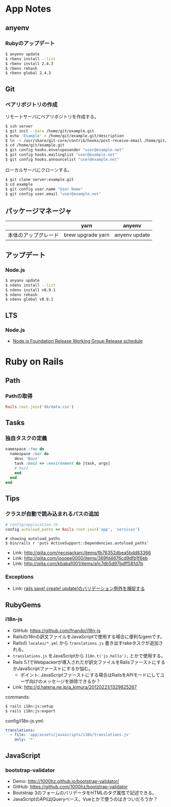 # App Notes

## anyenv

### Rubyのアップデート

```bash
$ anyenv update
$ rbenv install --list
$ rbenv install 2.4.3
$ rbenv rehash
$ rbenv global 2.4.3
```

## Git

### ベアリポジトリの作成

リモートサーバにベアリポジトリを作成する。

```bash
$ ssh server
$ git init --bare /home/git/example.git
$ echo 'Example' > /home/git/example.git/description
$ ln -s /usr/share/git-core/contrib/hooks/post-receive-email /home/git/example.git/hooks/post-receive
$ cd /home/git/example.git
$ git config hooks.envelopesender "user@example.net"
$ git config hooks.mailinglist "user@example.net"
$ git config hooks.announcelist "user@example.net"
```

ローカルサーバにクローンする。

```bash
$ git clone server:example.git
$ cd example
$ git config user.name "User Name"
$ git config user.email "user@example.net"
```
## パッケージマネージャ

|            | yarn              | anyenv        |
| ---------- | ----------------- | ------------- |
| 本体のアップグレード | brew upgrade yarn | anyenv update |

## アップデート

### Node.js

```bash
$ anyanv update
$ ndenv install --list
$ ndenv install v8.9.1
$ ndenv rehash
$ ndenv global v8.9.1
```

## LTS

### Node.js

- [Node.js Foundation Release Working Group Release schedule](https://github.com/nodejs/Release)

# Ruby on Rails

## Path

### Pathの取得

```ruby
Rails.root.join('db/data.csv')
```

## Tasks

### 独自タスクの定義

```ruby
namespace :foo do
  namespace :bar do
    desc 'Bazz'
    task :bazz => :environment do |task, args|
    # bazz
    end
  end
end
```

## Tips

### クラスが自動で読み込まれるパスの追加

```ruby
# config/application.rb
config.autoload_paths << Rails.root.join('app', 'services')
```

```
# showing autoload_paths
$ bin/rails r 'puts ActiveSupport::Dependencies.autoload_paths'
```

* Link: http://qiita.com/necojackarc/items/fb76352dbea5bdd83366
* Link: http://qiita.com/joooee0000/items/369fd4676cd9dfb1f6eb
* Link: http://qiita.com/kbaba1001/items/a1c7db5d97bdff581d7b

### Exceptions

* Link: [rails save! create! update!のバリデーション例外を捕捉する](http://qiita.com/metheglin/items/db595d972df99b3849c2)

## RubyGems

### i18n-js

* GitHub: https://github.com/fnando/i18n-js
* Railsのi18nの訳文ファイルをJavaScriptで使用する場合に便利なgemです。
* Railsの `locales/*.yml` から `translations.js` 書き出すrakeタスクが追加される。
* `translations.js` をJavaScriptから `I18n.t('js.hello');` とかで使用する。
* Rails 5.1でWebpackerが導入されたが訳文ファイルをRailsファーストにするかJavaScriptファーストにするか悩む。
    * ポイント: JavaScriptファーストにする場合はRailsをAPIモードにしてユーザ向けのメッセージを排除できるか？
* Link: http://d.hatena.ne.jp/a_kimura/20120221/1329825267

commands:

```bash
$ rails i18n:js:setup
$ rails i18n:js:export
```

config/i18n-js.yml:

```yml
translations:
  - file: 'app/assets/javascripts/i18n/translations.js'
    only: '*'
```

## JavaScript

### bootstrap-validator

* Demo: http://1000hz.github.io/bootstrap-validator/
* GitHub: https://github.com/1000hz/bootstrap-validator
* Bootstrap 3のフォームのバリデータをHTMLのタグ属性で記述できる。
* JavaScriptのAPIはjQueryベース。Vueとかで使うのはきついだろうか？

